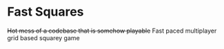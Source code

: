 # Fast Squares
~~Hot mess of a codebase that is somehow playable~~
Fast paced multiplayer grid based squarey game
